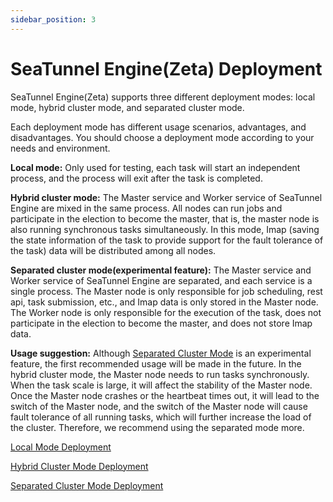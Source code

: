 ```yaml
---
sidebar_position: 3
---
```


# SeaTunnel Engine(Zeta) Deployment

SeaTunnel Engine(Zeta) supports three different deployment modes: local mode, hybrid cluster mode, and separated cluster mode.

Each deployment mode has different usage scenarios, advantages, and disadvantages. You should choose a deployment mode according to your needs and environment.

**Local mode:** Only used for testing, each task will start an independent process, and the process will exit after the task is completed.

**Hybrid cluster mode:** The Master service and Worker service of SeaTunnel Engine are mixed in the same process. All nodes can run jobs and participate in the election to become the master, that is, the master node is also running synchronous tasks simultaneously. In this mode, Imap (saving the state information of the task to provide support for the fault tolerance of the task) data will be distributed among all nodes.

**Separated cluster mode(experimental feature):** The Master service and Worker service of SeaTunnel Engine are separated, and each service is a single process. The Master node is only responsible for job scheduling, rest api, task submission, etc., and Imap data is only stored in the Master node. The Worker node is only responsible for the execution of the task, does not participate in the election to become the master, and does not store Imap data.

**Usage suggestion:** Although [Separated Cluster Mode](separated-cluster-deployment.md) is an experimental feature, the first recommended usage will be made in the future. In the hybrid cluster mode, the Master node needs to run tasks synchronously. When the task scale is large, it will affect the stability of the Master node. Once the Master node crashes or the heartbeat times out, it will lead to the switch of the Master node, and the switch of the Master node will cause fault tolerance of all running tasks, which will further increase the load of the cluster. Therefore, we recommend using the separated mode more.

[Local Mode Deployment](local-mode-deployment.md)

[Hybrid Cluster Mode Deployment](hybrid-cluster-deployment.md)

[Separated Cluster Mode Deployment](separated-cluster-deployment.md)
